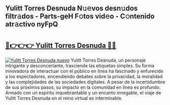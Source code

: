 ## Yulitt Torres Desnuda N𝚞𝚎vos desn𝚞dos filtr𝚊dos - Parts-geH F𝚘tos vid𝚎o - C𝚘ntenido atr𝚊ctivo nyFpQ

# <h2><a href="http://mb8mc7.tromn.icu/?c=Yulitt+Torres+Desnuda">🔗👉👉👉 Yulitt Torres Desnuda 🔗🔗</a></h2>

[![Yulitt Torres Desnuda nuevo](https://i.imgur.com/pEAQMta.gif)](http://mb8mc7.tromn.icu/?c=Yulitt+Torres+Desnuda)
Yulitt Torres Desnuda, un personaje intrigante y desconcertante, trasciende las etiquetas simples. Su forma innovadora de interactuar con el público en línea ha fascinado y enfurecido a los espectadores, encendiendo debates sobre la privacidad, la moralidad y las complejidades de las sociedades digitales. A pesar de la incertidumbre de sus próximos pasos, su impacto en la comunidad en línea es profundo. Armado con un espíritu inquebrantable y un encanto innegable, el viaje de Yulitt Torres Desnuda en el reino virtual es interminable.
